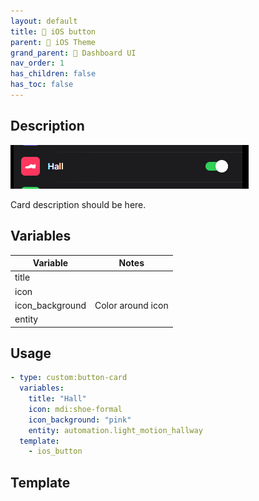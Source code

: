 ```yaml
---
layout: default
title: 🔘 iOS button
parent: 🍏 iOS Theme
grand_parent: 🦄 Dashboard UI
nav_order: 1
has_children: false
has_toc: false
---
```


## Description

![Image title](\assets\images\ios_templates\ios_button.png)

Card description should be here.

## Variables

| Variable                              | Notes                                                  |
| ------------------------------------- | ------------------------------------------------------ |
| title                                 |                                                        |
| icon                                  |                                                        |
| icon_background                       | Color around icon                                      |
| entity                                |                                                        | 


## Usage

```yaml
- type: custom:button-card
  variables:
    title: "Hall"
    icon: mdi:shoe-formal
    icon_background: "pink"
    entity: automation.light_motion_hallway
  template:
    - ios_button
```

## Template

 <link rel="stylesheet" href="https://github.com/filikun/filikun.github.io/blob/5a55d739d2d2f3e0299ecd76bf7efc1115dbc775/docs/ios_theme_templates/ios-button/ios-button.yaml" type="text/yaml" />


